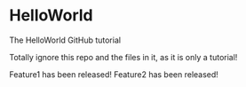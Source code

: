 # HelloWorld
The HelloWorld GitHub tutorial

Totally ignore this repo and the files in it, as it is only a tutorial!

Feature1 has been released!
Feature2 has been released!